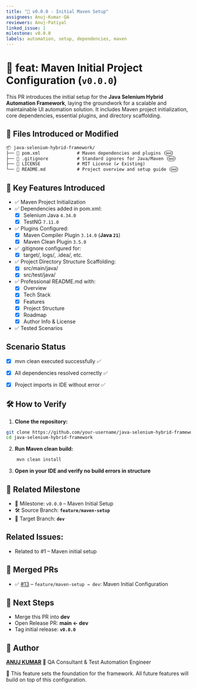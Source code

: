```yaml
---
title: "🎯 v0.0.0 - Initial Maven Setup"
assignees: Anuj-Kumar-QA
reviewers: Anuj-Patiyal
linked_issue: 1
milestone: v0.0.0
labels: automation, setup, dependencies, maven
---
```


# 🎯 feat: Maven Initial Project Configuration (`v0.0.0`)

This PR introduces the initial setup for the **Java Selenium Hybrid Automation Framework**, laying the groundwork for a scalable and maintainable UI automation solution. It includes Maven project initialization, core dependencies, essential plugins, and directory scaffolding.


## 📂 Files Introduced or Modified
```txt
📦 java-selenium-hybrid-framework/
├── 📄 pom.xml              # Maven dependencies and plugins (🆕)
├── 📄 .gitignore           # Standard ignores for Java/Maven (🆕)
├── 📄 LICENSE              # MIT License (✔ Existing)
└── 📄 README.md            # Project overview and setup guide (🆕)
```


## 🧩 Key Features Introduced
- ✅ Maven Project Initialization
- ✅ Dependencies added in pom.xml:
  - [x] Selenium Java `4.34.0`
  - [x] TestNG `7.11.0`
- ✅ Plugins Configured:
  - [x] Maven Compiler Plugin `3.14.0` (**Java `21`**)
  - [x] Maven Clean Plugin `3.5.0`
- ✅ .gitignore configured for:
  - [x] target/, logs/, .idea/, etc.
- ✅ Project Directory Structure Scaffolding:
  - [x] src/main/java/
  - [x] src/test/java/
- ✅ Professional README.md with:
  - [x] Overview
  - [x] Tech Stack
  - [x] Features
  - [x] Project Structure
  - [x] Roadmap
  - [x] Author Info & License
- ✅ Tested Scenarios



## Scenario	Status
- [x] mvn clean executed successfully	✅
- [x] All dependencies resolved correctly	✅
- [x] Project imports in IDE without error	✅



## 🛠️ How to Verify
1. **Clone the repository:**
```bash
git clone https://github.com/your-username/java-selenium-hybrid-framework.git
cd java-selenium-hybrid-framework
```
2. **Run Maven clean build:**
```bash
    mvn clean install
```
3. **Open in your IDE and verify no build errors in structure**


## 🔗 Related Milestone

- 📍 Milestone: `v0.0.0` – Maven Initial Setup
- 🛠️ Source Branch: **`feature/maven-setup`**
- 🎯 Target Branch: **`dev`**


## Related Issues:
- Related to #1 – Maven initial setup



## 🔀 Merged PRs

- ✅ [#13](https://github.com/Anuj-Kumar-QA/hybrid-framework/pull/13) – `feature/maven-setup → dev`: Maven Initial Configuration



## 🚧 Next Steps

- Merge this PR into **dev**
- Open Release PR: **main ← dev**
- Tag initial release: **`v0.0.0`**



## 👤 Author
**[ANUJ KUMAR](https://www.linkedin.com/in/anuj-kumar-qa/)** 🏅 QA Consultant & Test Automation Engineer

📝 This feature sets the foundation for the framework. All future features will build on top of this configuration.
